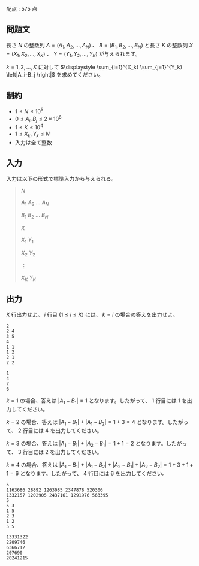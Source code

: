 配点 : $575$ 点

## 問題文

長さ $N$ の整数列 $A=(A_1,A_2,\ldots, A_N)$ 、 $B=(B_1,B_2,\ldots,B_N)$ と長さ $K$ の整数列 $X=(X_1,X_2,\ldots,X_K)$ 、 $Y=(Y_1,Y_2,\ldots,Y_K)$ が与えられます。

$k=1,2,\ldots,K$ に対して $\displaystyle \sum_{i=1}^{X_k} \sum_{j=1}^{Y_k} \left|A_i-B_j \right|$ を求めてください。

## 制約

- $1\le N\le 10^5$
- $0\le A_i,B_j\le 2\times 10^8$
- $1\le K\le 10^4$
- $1\le X_k,Y_k\le N$
- 入力は全て整数

## 入力

入力は以下の形式で標準入力から与えられる。

> $N$
> 
> $A_1$ $A_2$ $\ldots$ $A_N$
> 
> $B_1$ $B_2$ $\ldots$ $B_N$
> 
> $K$
> 
> $X_1$ $Y_1$
> 
> $X_2$ $Y_2$
> 
> $\vdots$
> 
> $X_K$ $Y_K$

## 出力

$K$ 行出力せよ。
$i$ 行目 $(1\le i\le K)$ には、 $k=i$ の場合の答えを出力せよ。

```input1
2
2 4
3 5
4
1 1
1 2
2 1
2 2
```

```output1
1
4
2
6
```

$k=1$ の場合、答えは $|A_1-B_1|=1$ となります。したがって、 $1$ 行目には $1$ を出力してください。

$k=2$ の場合、答えは $|A_1-B_1|+|A_1-B_2|=1+3=4$ となります。したがって、 $2$ 行目には $4$ を出力してください。

$k=3$ の場合、答えは $|A_1-B_1|+|A_2-B_1|=1+1=2$ となります。したがって、 $3$ 行目には $2$ を出力してください。

$k=4$ の場合、答えは $|A_1-B_1|+|A_1-B_2|+|A_2-B_1|+|A_2-B_2|=1+3+1+1=6$ となります。したがって、 $4$ 行目には $6$ を出力してください。

```input2
5
1163686 28892 1263085 2347878 520306
1332157 1202905 2437161 1291976 563395
5
5 3
1 5
2 3
1 2
5 5
```

```output2
13331322
2209746
6366712
207690
20241215
```